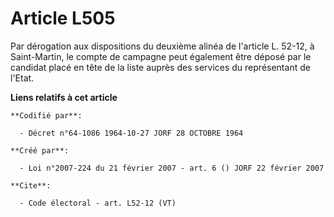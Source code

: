 # Article L505

Par dérogation aux dispositions du deuxième alinéa de l'article L. 52-12, à Saint-Martin, le compte de campagne peut
également être déposé par le candidat placé en tête de la liste auprès des services du représentant de l'Etat.

**Liens relatifs à cet article**

	**Codifié par**:

	  - Décret n°64-1086 1964-10-27 JORF 28 OCTOBRE 1964

	**Créé par**:

	  - Loi n°2007-224 du 21 février 2007 - art. 6 () JORF 22 février 2007

	**Cite**:

	  - Code électoral - art. L52-12 (VT)

